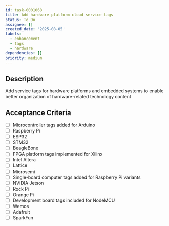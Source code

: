 ```yaml
---
id: task-0001068
title: Add hardware platform cloud service tags
status: To Do
assignee: []
created_date: '2025-08-05'
labels:
  - enhancement
  - tags
  - hardware
dependencies: []
priority: medium
---
```


## Description

Add service tags for hardware platforms and embedded systems to enable better organization of hardware-related technology content

## Acceptance Criteria

- [ ] Microcontroller tags added for Arduino
- [ ] Raspberry Pi
- [ ] ESP32
- [ ] STM32
- [ ] BeagleBone
- [ ] FPGA platform tags implemented for Xilinx
- [ ] Intel Altera
- [ ] Lattice
- [ ] Microsemi
- [ ] Single-board computer tags added for Raspberry Pi variants
- [ ] NVIDIA Jetson
- [ ] Rock Pi
- [ ] Orange Pi
- [ ] Development board tags included for NodeMCU
- [ ] Wemos
- [ ] Adafruit
- [ ] SparkFun
